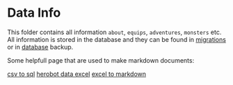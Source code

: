 # Data Info

This folder contains all information `about`, `equips`, `adventures`, `monsters` etc.
All information is stored in the database and they can be found in [migrations](https://github.com/lucasgmagalhaes/herobot/tree/postgree-orm/src/migration) or in [database](<[migrations](https://github.com/lucasgmagalhaes/herobot/tree/postgree-orm/database)>)
backup.

Some helpfull page that are used to make markdown documents:

[csv to sql](http://convertcsv.com/csv-to-sql.htm)
[herobot data excel](https://docs.google.com/spreadsheets/d/1fwz6pjHTW4osIXE2XH2h7Zxw3AheaCxbxJD1rZxflR0/edit?usp=sharing)
[excel to markdown](https://thisdavej.com/copy-table-in-excel-and-paste-as-a-markdown-table/)
